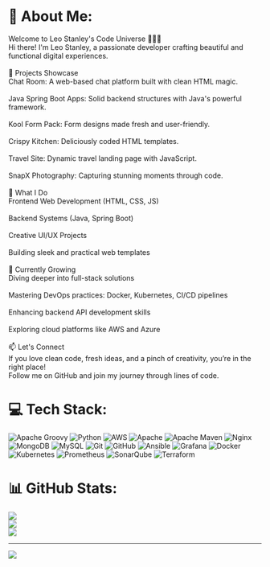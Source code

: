 # 💫 About Me:
Welcome to Leo Stanley's Code Universe 👨‍💻🚀<br>Hi there! I'm Leo Stanley, a passionate developer crafting beautiful and functional digital experiences.<br><br>🌟 Projects Showcase<br>Chat Room: A web-based chat platform built with clean HTML magic.<br><br>Java Spring Boot Apps: Solid backend structures with Java's powerful framework.<br><br>Kool Form Pack: Form designs made fresh and user-friendly.<br><br>Crispy Kitchen: Deliciously coded HTML templates.<br><br>Travel Site: Dynamic travel landing page with JavaScript.<br><br>SnapX Photography: Capturing stunning moments through code.<br><br>🚀 What I Do<br>Frontend Web Development (HTML, CSS, JS)<br><br>Backend Systems (Java, Spring Boot)<br><br>Creative UI/UX Projects<br><br>Building sleek and practical web templates<br><br>🌱 Currently Growing<br>Diving deeper into full-stack solutions<br><br>Mastering DevOps practices: Docker, Kubernetes, CI/CD pipelines<br><br>Enhancing backend API development skills<br><br>Exploring cloud platforms like AWS and Azure<br><br>📫 Let's Connect<br>If you love clean code, fresh ideas, and a pinch of creativity, you’re in the right place!<br>Follow me on GitHub and join my journey through lines of code.


# 💻 Tech Stack:
![Apache Groovy](https://img.shields.io/badge/Apache%20Groovy-4298B8.svg?style=plastic&logo=Apache+Groovy&logoColor=white) ![Python](https://img.shields.io/badge/python-3670A0?style=plastic&logo=python&logoColor=ffdd54) ![AWS](https://img.shields.io/badge/AWS-%23FF9900.svg?style=plastic&logo=amazon-aws&logoColor=white) ![Apache](https://img.shields.io/badge/apache-%23D42029.svg?style=plastic&logo=apache&logoColor=white) ![Apache Maven](https://img.shields.io/badge/Apache%20Maven-C71A36?style=plastic&logo=Apache%20Maven&logoColor=white) ![Nginx](https://img.shields.io/badge/nginx-%23009639.svg?style=plastic&logo=nginx&logoColor=white) ![MongoDB](https://img.shields.io/badge/MongoDB-%234ea94b.svg?style=plastic&logo=mongodb&logoColor=white) ![MySQL](https://img.shields.io/badge/mysql-4479A1.svg?style=plastic&logo=mysql&logoColor=white) ![Git](https://img.shields.io/badge/git-%23F05033.svg?style=plastic&logo=git&logoColor=white) ![GitHub](https://img.shields.io/badge/github-%23121011.svg?style=plastic&logo=github&logoColor=white) ![Ansible](https://img.shields.io/badge/ansible-%231A1918.svg?style=plastic&logo=ansible&logoColor=white) ![Grafana](https://img.shields.io/badge/grafana-%23F46800.svg?style=plastic&logo=grafana&logoColor=white) ![Docker](https://img.shields.io/badge/docker-%230db7ed.svg?style=plastic&logo=docker&logoColor=white) ![Kubernetes](https://img.shields.io/badge/kubernetes-%23326ce5.svg?style=plastic&logo=kubernetes&logoColor=white) ![Prometheus](https://img.shields.io/badge/Prometheus-E6522C?style=plastic&logo=Prometheus&logoColor=white) ![SonarQube](https://img.shields.io/badge/SonarQube-black?style=plastic&logo=sonarqube&logoColor=4E9BCD) ![Terraform](https://img.shields.io/badge/terraform-%235835CC.svg?style=plastic&logo=terraform&logoColor=white)
# 📊 GitHub Stats:
![](https://github-readme-stats.vercel.app/api?username=leostanley1210&theme=merko&hide_border=false&include_all_commits=false&count_private=false)<br/>
![](https://nirzak-streak-stats.vercel.app/?user=leostanley1210&theme=merko&hide_border=false)<br/>
![](https://github-readme-stats.vercel.app/api/top-langs/?username=leostanley1210&theme=merko&hide_border=false&include_all_commits=false&count_private=false&layout=compact)

---
[![](https://visitcount.itsvg.in/api?id=leostanley1210&icon=4&color=11)](https://visitcount.itsvg.in)

<!-- Proudly created with GPRM ( https://gprm.itsvg.in ) -->
